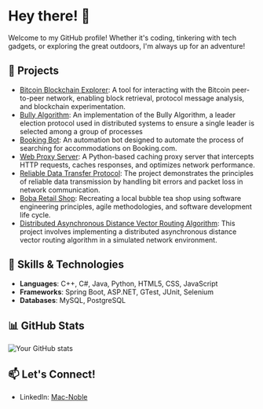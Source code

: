 # Hey there! 👋 

Welcome to my GitHub profile! Whether it's coding, tinkering with tech gadgets, or exploring the great outdoors, I'm always up for an adventure!

## 🚀 Projects
- [Bitcoin Blockchain Explorer](https://github.com/macnoblebk/btc-blockchain-explorer): A tool for interacting with the Bitcoin peer-to-peer network, enabling block retrieval, protocol message analysis, and blockchain experimentation.
- [Bully Algorithm](https://github.com/macnoblebk/Bully): An implementation of the Bully Algorithm, a leader election protocol used in distributed systems to ensure a single leader is selected among a group of processes
- [Booking Bot](https://github.com/macnoblebk/BookingBot): An automation bot designed to automate the process of searching for accommodations on Booking.com.
- [Web Proxy Server](https://github.com/macnoblebk/webProxyServer): A Python-based caching proxy server that intercepts HTTP requests, caches responses, and optimizes network performance.
- [Reliable Data Transfer Protocol](https://github.com/macnoblebk/RDT3.0): The project demonstrates the principles of reliable data transmission by handling bit errors and packet loss in network communication.
- [Boba Retail Shop](https://github.com/nurselaine/bobaTEAm): Recreating a local bubble tea shop using software engineering principles, agile methodologies, and software development life cycle.
- [Distributed Asynchronous Distance Vector Routing Algorithm](https://github.com/macnoblebk/DVRoutingAlgorithm): This project involves implementing a distributed asynchronous distance vector routing algorithm in 
a simulated network environment.   
## 🔧 Skills & Technologies
- **Languages**: C++, C#, Java, Python, HTML5, CSS, JavaScript
- **Frameworks**: Spring Boot, ASP.NET, GTest, JUnit, Selenium 
- **Databases**:  MySQL, PostgreSQL

## 📊 GitHub Stats
![Your GitHub stats](https://github-readme-stats.vercel.app/api?username=macnoblebk&show_icons=true&theme=radical)

## 📫 Let's Connect!
- LinkedIn: [Mac-Noble](https://www.linkedin.com/in/mac-noblebrako-kusi/)

